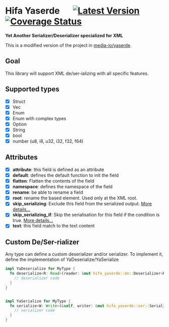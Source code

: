 # Hifa Yaserde &emsp; [![Latest Version]][crates.io] [![Coverage Status]][coveralls]

[Latest Version]: https://img.shields.io/crates/v/hifa_yaserde.svg
[crates.io]: https://crates.io/crates/hifa_yaserde
[Coverage Status]: https://coveralls.io/repos/github/hifa-lang/yaserde/badge.svg?branch=master
[coveralls]: https://coveralls.io/github/hifa-lang/yaserde?branch=master

**Yet Another Serializer/Deserializer specialized for XML**

This is a modified version of the project in [media-io/yaserde](https://github.com/media-io/xml-schema).

## Goal

This library will support XML de/ser-ializing with all specific features.

## Supported types

- [x] Struct
- [x] Vec<AnyType>
- [x] Enum
- [x] Enum with complex types
- [x] Option
- [x] String
- [x] bool
- [x] number (u8, i8, u32, i32, f32, f64)

## Attributes

- [x] **attribute**: this field is defined as an attribute
- [x] **default**: defines the default function to init the field
- [x] **flatten**: Flatten the contents of the field
- [x] **namespace**: defines the namespace of the field
- [x] **rename**: be able to rename a field
- [x] **root**: rename the based element. Used only at the XML root.
- [x] **skip_serializing**: Exclude this field from the serialized output. [More details...](doc/skip_serializing.md)
- [x] **skip_serializing_if**: Skip the serialisation for this field if the condition is true. [More details...](doc/skip_serializing.md)
- [x] **text**: this field match to the text content

## Custom De/Ser-rializer

Any type can define a custom deserializer and/or serializer.
To implement it, define the implementation of YaDeserialize/YaSerialize

```rust
impl YaDeserialize for MyType {
  fn deserialize<R: Read>(reader: &mut hifa_yaserde::de::Deserializer<R>) -> Result<Self, String> {
    // deserializer code
  }
}
```

```rust

impl YaSerialize for MyType {
  fn serialize<W: Write>(&self, writer: &mut hifa_yaserde::ser::Serializer<W>) -> Result<(), String> {
    // serializer code
  }
}
```
